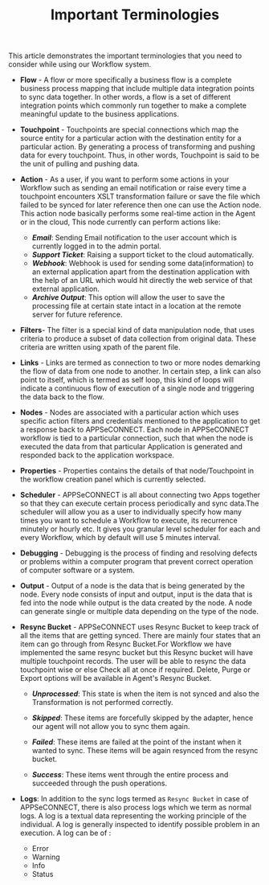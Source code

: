 ﻿---
title: "Important Terminologies"
toc: true
tag: developers
category: "Workflow"
menus: 
    workflow:
        title: "Terminology" 
        icon: fa fa-file-word-o
        identifier: workflowterminology
---

This article demonstrates the important terminologies that you need to consider while using our Workflow system.

- **Flow** - A flow or more specifically a business flow is a complete business process mapping that include multiple data integration points to sync data together. In other words, a flow is a set of different integration points which commonly run together to make a complete meaningful update to the business applications.
- **Touchpoint** - Touchpoints are special connections which map the source entity for a particular action with the destination entity for a particular action. By generating a process of transforming and pushing data for every touchpoint. Thus, in other words, Touchpoint is said to be the unit of pulling and pushing data.

- **Action** - As a user, if you want to perform some actions in your Workflow such as sending an email notification or raise every time a touchpoint encounters XSLT transformation failure or save the file which failed to be synced for later reference then one can use the Action node. This action node basically performs some real-time action in the Agent or in the cloud, This node currently can perform actions like:

   - ***Email***: Sending Email notification to the user account which is currently logged in to the admin portal.
   - ***Support Ticket***: Raising a support ticket to the cloud automatically.
   - ***Webhook***: Webhook is used for sending some data(information) to an external application apart from the destination application with the help of an URL which would hit directly the web service of that external application.
   - ***Archive Output***: This option will allow the user to save the processing file at certain state intact in a location at the remote server for future reference.

- **Filters**- The filter is a special kind of data manipulation node, that uses criteria to produce a subset of data 
  collection from original data. These criteria are written using xpath of the parent file.
- **Links** - Links are termed as connection to two or more nodes demarking the flow of data from one node to another. In certain step, a link can also point to itself, which is termed as self loop, this kind of loops will indicate a continuous flow of execution of a single node and triggering the data back to the flow.
- **Nodes** - Nodes are associated with a particular action which uses specific action filters and credentials  mentioned to the application to get a response back to APPSeCONNECT. Each node in APPSeCONNECT workflow is tied to a particular connection, such that when the node is executed the data from that particular Application is generated 
and responded back to the application workspace. 
- **Properties** - Properties contains the details of that node/Touchpoint in the workflow creation panel which is
  currently selected.     
- **Scheduler** - APPSeCONNECT is all about connecting two Apps together so that they can execute certain process 
 periodically and sync data.The scheduler will allow you as a user to individually specify how many times you want to schedule a Workflow to execute, its recurrence minutely or hourly etc. It gives you granular level scheduler for each and every Workflow, which by default will use 5 minutes interval.
- **Debugging** - Debugging is the process of finding and resolving defects or problems within a computer program that 
  prevent correct operation of computer software or a system.   
- **Output** - Output of a node is the data that is being generated by the node. Every node consists of input and output, input is the data that is fed into the node while output is the data created by the node. A node can generate single or multiple data depending on the type of the node.
- **Resync Bucket** - APPSeCONNECT uses Resync Bucket to keep track of all the items that are getting synced. There are  mainly four states that an item can go through from Resync Bucket.For Workflow we have implemented the same resync  bucket but this Resync bucket will have multiple touchpoint records. The user will be able to resync the data
 touchpoint wise or else Check all at once if required. Delete, Purge or Export options will be available in Agent's  Resync Bucket.
   
   - ***Unprocessed***: This state is when the item is not synced and also the Transformation is not performed correctly. 

   - ***Skipped***: These items are forcefully skipped by the adapter, hence our agent will not allow you to sync them again.

   - ***Failed***: These items are failed at the point of the instant when it wanted to sync. These items will be again resynced from the resync bucket. 

   - ***Success***: These items went through the entire process and succeeded through the push operations. 


- **Logs**: In addition to the sync logs termed as `Resync Bucket` in case of APPSeCONNECT, there is also process logs which we term as normal logs. A log is a textual data representing the working principle of the individual. A log is generally inspected to identify possible problem in an execution.  A log can be of :
    * Error 
    * Warning 
    * Info
    * Status
 